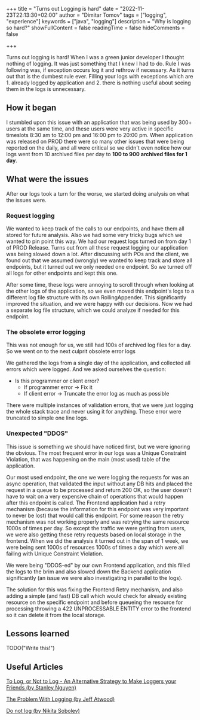 +++
title = "Turns out Logging is hard"
date = "2022-11-23T22:13:30+02:00"
author = "Dimitar Tomov"
tags = ["logging", "experience"]
keywords = ["java", "logging"]
description = "Why is logging so hard?"
showFullContent = false
readingTime = false
hideComments = false

+++

Turns out logging is hard! When I was a green junior developer I thought nothing of logging. It was just something that I knew I had to do. Rule I was following was, if exception occurs log it and rethrow if necessary. As it turns out that is the dumbest rule ever. Filling your logs with exceptions which are 1. already logged by application and 2. there is nothing useful about seeing them in the logs is unnecessary.

## How it began

I stumbled upon this issue with an application that was being used by 300+ users at the same time, and these users were very active in specific timeslots 8:30 am to 12:00 pm and 16:00 pm to 20:00 pm. When application was released on PROD there were so many other issues that were being reported on the daily, and all were critical so we didn't even notice how our logs went from 10 archived files per day to **100 to 900 archived files for 1 day**.

 ## What were the issues

After our logs took a turn for the worse, we started doing analysis on what the issues were. 

### Request logging

We wanted to keep track of the calls to our endpoints, and have them all stored for future analysis. Also we had some very tricky bugs which we wanted to pin point this way. We had our request logs turned on from day 1 of PROD Release. Turns out from all these request logging our application was being slowed down a lot. After discussing with POs and the client, we found out that we assumed (wrongly) we wanted to keep track and store all endpoints, but it turned out we only needed one endpoint. So we turned off all logs for other endpoints and kept this one.

After some time, these logs were annoying to scroll through when looking at the other logs of the application, so we even moved this endpoint's logs to a different log file structure with its own RollingAppender. This significantly improved the situation, and we were happy with our decisions. Now we had a separate log file structure, which we could analyze if needed for this endpoint.

### The obsolete error logging

This was not enough for us, we still had 100s of archived log files for a day. So we went on to the next culprit obsolete error logs

We gathered the logs from a single day of the application, and collected all errors which were logged. And we asked ourselves the question:

- Is this programmer or client error?
  - If programmer error -> Fix it
  - If client error -> Truncate the error log as much as possible

There were multiple instances of validation errors, that we were just logging the whole stack trace and never using it for anything. These error were truncated to simple one line logs.

### Unexpected "DDOS"

This issue is something we should have noticed first, but we were ignoring the obvious. The most frequent error in our logs was a Unique Constraint Violation, that was happening on the main (most used) table of the application. 

Our most used endpoint, the one we were logging the requests for was an async operation, that validated the input without any DB hits and placed the request in a queue to be processed and return 200 OK, so the user doesn't have to wait on a very expensive chain of operations that would happen after this endpoint is called. The Frontend application had a retry mechanism (because the information for this endpoint was very important to never be lost) that would call this endpoint. For some reason the retry mechanism was not working properly and was retrying the same resource 1000s of times per day. So except the traffic we were getting from users, we were also getting these retry requests based on local storage in the frontend. When we did the analysis it turned out in the span of 1 week, we were being sent 1000s of resources 1000s of times a day which were all failing with Unique Constraint Violation. 

We were being "DDOS-ed" by our own Frontend application, and this filled the logs to the brim and also slowed down the Backend application significantly (an issue we were also investigating in parallel to the logs).

The solution for this was fixing the Frontend Retry mechanism, and also adding a simple (and fast) DB call which would check for already existing resource on the specific endpoint and before queueing the resource for processing throwing a 422 UNPROCESSABLE ENTITY error to the frontend so it can delete it from the local storage.

## Lessons learned

TODO("Write this!")

## Useful Articles

[To Log, or Not to Log - An Alternative Strategy to Make Loggers your Friends (by Stanley Nguyen)](https://www.freecodecamp.org/news/how-to-use-logs-effectively-in-your-code)

[The Problem With Logging (by Jeff Atwood)](https://blog.codinghorror.com/the-problem-with-logging/)

[Do not log (by Nikita Sobolev)](https://sobolevn.me/2020/03/do-not-log)